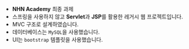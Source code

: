 - **NHN Academy** 최종 과제
- 스프링을 사용하지 않고 **Servlet**과 **JSP**를 활용한 레거시 웹 프로젝트입니다.
- MVC 구조로 설계하였습니다.
- 데이터베이스는 `MySQL`을 사용했습니다.
- UI는 `bootstrap` 템플릿을 사용했습니다.